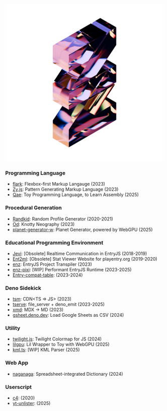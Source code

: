 <p align="center"><img width="500px" src="./identity/gnlow/logo_250427.webp"></img></p>


### Programming Language
- [flark](https://github.com/flark-lang/flark): Flexbox-first Markup Langauge (2023)
- [Zy.js](https://github.com/zyland/Zy.js): Pattern Generating Markup Language (2023)
- [Qae](https://github.com/gnlow/Qae): Toy Programming Language, to Learn Assembly (2025)
### Procedural Generation
- [Randkid](https://github.com/randkid/Randkid): Random Profile Generator (2020-2021)
- [Od](https://github.com/gnlow/Od): Knotty Neography (2023)
- [planet-generator-w](https://github.com/gnlow/planet-generator-w): Planet Generator, powered by WebGPU (2025)
### Educational Programming Environment
- [Jevi](https://github.com/gnlow/Jevi): [Obsolete] Realtime Communication in EntryJS (2018-2019)
- [Ent2ml](https://github.com/gnlow/Ent2ml): [Obsolete] Stat Viewer Website for playentry.org (2019-2020)
- [enz](https://github.com/dalkak2/enz): EntryJS Project Transpiler (2023)
- [enz-pixi](https://github.com/dalkak2/enz-pixi): [WIP] Performant EntryJS Runtime (2023-2025)
- [Entry-compat-table](https://github.com/gnlow/Entry-compat-table): (2023-2024)
### Deno Sidekick
- [tsm](https://github.com/gnlow/tsm): CDN<TS => JS> (2023)
- [tserve](https://github.com/gnlow/tserve): file_server + deno_emit (2023-2025)
- [xmd](https://github.com/gnlow/xmd): MDX -> MD (2023)
- [gsheet.deno.dev](https://github.com/gnlow/gsheet.deno.dev): Load Google Sheets as CSV (2024)
### Utility
- [twilight.js](https://github.com/gnlow/twilight.js): Twilight Colormap for JS (2024)
- [lilgpu](https://github.com/gnlow/lilgpu): Lil Wrapper to Toy with WebGPU (2025)
- [kml.ts](https://github.com/gnlow/kml.ts): [WIP] KML Parser (2025)
### Web App
- [naganaga](https://github.com/gnlow/naganaga): Spreadsheet-integrated Dictionary (2024)
### Userscript
- [c4](https://github.com/gnlow/c4): (2020)
- [yt-unlister](https://github.com/gnlow/yt-unlister): (2025)